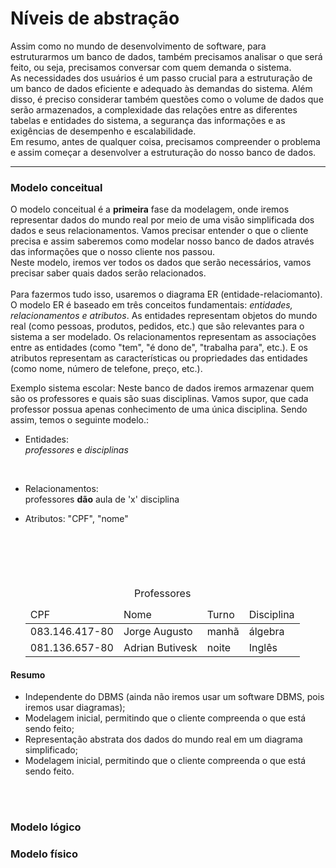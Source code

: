 # Níveis de abstração
Assim como no mundo de desenvolvimento de software, para estruturarmos um banco de dados, também precisamos analisar o que será feito, ou seja, precisamos conversar com quem demanda o sistema. </br> As necessidades dos usuários é um passo crucial para a estruturação de um banco de dados eficiente e adequado às demandas do sistema. Além disso, é preciso considerar também questões como o volume de dados que serão armazenados, a complexidade das relações entre as diferentes tabelas e entidades do sistema, a segurança das informações e as exigências de desempenho e escalabilidade. </br> Em resumo, antes de qualquer coisa, precisamos compreender o problema e assim começar a desenvolver a estruturação do nosso banco de dados. </br>

_________________________________________________________________


### __Modelo conceitual__ </br>
O modelo conceitual é a __primeira__ fase da modelagem, onde iremos representar dados do mundo real por meio de uma visão simplificada dos dados e seus relacionamentos. Vamos precisar entender o que o cliente precisa e assim saberemos como modelar nosso banco de dados através das informações que o nosso cliente nos passou. </br>
Neste modelo, iremos ver todos os dados que serão necessários, vamos precisar saber quais dados serão relacionados. </br> </br>
Para fazermos tudo isso, usaremos o diagrama ER (entidade-relaciomanto).</br>
O modelo ER é baseado em três conceitos fundamentais: _entidades, relacionamentos e atributos_.  As entidades representam objetos do mundo real (como pessoas, produtos, pedidos, etc.) que são relevantes para o sistema a ser modelado. Os relacionamentos representam as associações entre as entidades (como "tem", "é dono de", "trabalha para", etc.). E os atributos representam as características ou propriedades das entidades (como nome, número de telefone, preço, etc.).

Exemplo sistema escolar:
Neste banco de dados iremos armazenar quem são os professores e quais são suas disciplinas.
Vamos supor, que cada professor possua apenas conhecimento de uma única disciplina.
Sendo assim, temos o seguinte modelo.:

* Entidades: </br>
_professores_ e _disciplinas_ 

</br>

* Relacionamentos: </br>
professores __dão__ aula de 'x' disciplina

* Atributos: 
"CPF", "nome"
            <table>
                <caption>Professores</caption>
                <thead> 
                    <tr>
                        <td>CPF</td>
                        <td>Nome</td>
                        <td>Turno</td>
                        <td>Disciplina</td>
                    </tr>
                </thead>
                <tbody>
                    <tr>
                        <td> 083.146.417-80 </td>    
                        <td> Jorge Augusto </td>    
                        <td> manhã </td>
                        <td> álgebra </td>
                    </tr>   
                    <tr>
                        <td> 081.136.657-80 </td>    
                        <td> Adrian Butivesk </td>    
                        <td> noite </td>
                        <td> Inglês </td>
                    </tr>
                </tbody>    
            </table>


#### Resumo
* Independente do DBMS (ainda não iremos usar um software DBMS, pois iremos usar diagramas);
* Modelagem inicial, permitindo que o cliente compreenda o que está sendo feito;
* Representação abstrata dos dados do mundo real em um diagrama simplificado;
* Modelagem inicial, permitindo que o cliente compreenda o que está sendo feito.

</br>
</br>

### __Modelo lógico__



### __Modelo físico__




